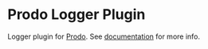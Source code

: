 # Prodo Logger Plugin

Logger plugin for [Prodo](https://prodo.dev). See
[documentation](https://docs.prodo.dev/plugins/logger) for more info.
